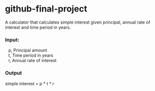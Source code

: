 # github-final-project

A calculator that calculates simple interest given principal, annual rate of interest and time period in years.

### Input:
 &ensp; p, Principal amount <br />
 &ensp; t, Time period in years <br />
 &ensp; r, Annual rate of interest

### Output
  simple interest = p * t * r
